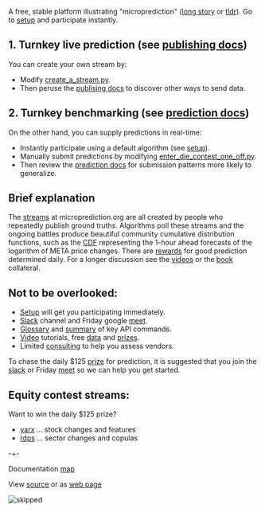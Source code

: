 A free, stable platform illustrating "microprediction" ([long story](https://microprediction.github.io/building_an_open_ai_network/) or [tldr](https://microprediction.github.io/microprediction/tldr.html)). Go to [setup](https://microprediction.github.io/microprediction/setup) and participate instantly. 


## 1. Turnkey live prediction (see [publishing docs](https://microprediction.github.io/microprediction/publish.html))

You can create your own stream by:

 - Modify [create_a_stream.py](https://github.com/microprediction/microprediction/blob/master/hello_world/create_a_stream.py). 
 - Then peruse the [publising docs](https://microprediction.github.io/microprediction/publish.html) to discover other ways to send data.
 
## 2. Turnkey benchmarking (see [prediction docs](https://microprediction.github.io/microprediction/predict.html))

On the other hand, you can supply predictions in real-time:

  - Instantly participate using a default algorithm (see [setup](https://microprediction.github.io/microprediction/setup.html)).
  - Manually submit predictions by modifying
[enter_die_contest_one_off.py](https://github.com/microprediction/microprediction/blob/master/hello_world/enter_die_contest_one_off.py).
  - Then review the [prediction docs](https://microprediction.github.io/microprediction/predict.html) for submission patterns more likely to generalize.

## Brief explanation

The [streams](https://www.microprediction.org/browse_streams.html) at
microprediction.org are all created by people who repeatedly publish ground truths. Algorithms
poll these streams and the ongoing battles produce 
beautiful community cumulative distribution functions, such as the [CDF](https://www.microprediction.org/stream_dashboard.html?stream=faang_1&horizon=3555) representing the 1-hour ahead
forecasts of the logarithm of META price changes. There are [rewards](https://www.microprediction.com/competitions/daily) for good prediction determined daily. For a longer discussion see the [videos](https://github.com/microprediction/microprediction/blob/master/docs/videos.md) or the 
[book](https://microprediction.github.io/building_an_open_ai_network/) collateral.  


## Not to be overlooked:

 - [Setup](https://microprediction.github.io/microprediction/setup.html) will get you participating immediately. 
 - [Slack](https://microprediction.github.io/microprediction/slack.html) channel and Friday google [meet](https://microprediction.github.io/microprediction/meet.html).
 - [Glossary](https://microprediction.github.io/microprediction/glossary.html) and [summary](https://microprediction.github.io/microprediction/summary.html) of key API commands.
 - [Video](https://microprediction.github.io/microprediction/videos.html) tutorials, free [data](https://microprediction.github.io/microprediction/data.html) and [prizes](https://microprediction.github.io/microprediction/prizes.html). 
 - Limited [consulting](https://microprediction.github.io/microprediction/consulting.html) to help you assess vendors. 
 
 To chase the daily $125 [prize](https://www.microprediction.com/competitions/daily) for prediction, it is suggested that you join the [slack](https://microprediction.github.io/microprediction/slack.html) or Friday [meet](https://microprediction.github.io/microprediction/meet.html) so we can help you get started.
  
  
## Equity contest streams:
Want to win the daily $125 prize?

 - [yarx](https://microprediction.github.io/microprediction/yarx.html) ... stock changes and features
 - [rdps](https://microprediction.github.io/microprediction/rdps.html) ... sector changes and copulas
  
  
-+- 

Documentation [map](https://microprediction.github.io/microprediction/map.html) 

View [source](https://github.com/microprediction/microprediction/blob/master/docs/README.md) or as [web page](https://microprediction.github.io/microprediction/)


![skipped](/microprediction/assets/images/skipped_statistics.png)






